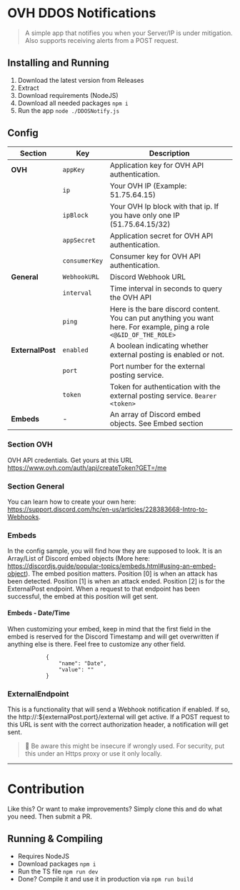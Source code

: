 # OVH DDOS Notifications

> A simple app that notifies you when your Server/IP is under mitigation. Also supports receiving alerts from a POST request.

## Installing and Running

1. Download the latest version from Releases
2. Extract
3. Download requirements (NodeJS)
4. Download all needed packages `npm i`
5. Run the app `node ./DDOSNotify.js`

## Config
| Section            | Key               | Description                                                                                                      |
|--------------------|-------------------|------------------------------------------------------------------------------------------------------------------|
| **OVH**            | `appKey`          | Application key for OVH API authentication.                                                                      |
|                    | `ip`              | Your OVH IP (Example: 51.75.64.15)
|                    | `ipBlock`         | Your OVH Ip block with that ip. If you have only one IP (51.75.64.15/32)
|                    | `appSecret`       | Application secret for OVH API authentication.                                                                   |
|                    | `consumerKey`     | Consumer key for OVH API authentication.                                                                         |
| **General**        | `WebhookURL`      | Discord Webhook URL                                                                                              |
|                    | `interval`        | Time interval in seconds to query the OVH API                                                                    |
|                    | `ping`            | Here is the bare discord content. You can put anything you want here. For example, ping a role `<@&ID_OF_THE_ROLE>` |
| **ExternalPost**   | `enabled`         | A boolean indicating whether external posting is enabled or not.                                                 |
|                    | `port`            | Port number for the external posting service.                                                                    |
|                    | `token`           | Token for authentication with the external posting service.     `Bearer <token>`                                 |
| **Embeds**         | -                 | An array of Discord embed objects.  See Embed section                                                            |

### Section OVH
OVH API credentials. Get yours at this URL https://www.ovh.com/auth/api/createToken?GET=/me

### Section General
You can learn how to create your own here: https://support.discord.com/hc/en-us/articles/228383668-Intro-to-Webhooks.

### Embeds
In the config sample, you will find how they are supposed to look. It is an Array/List of Discord embed objects (More here: https://discordjs.guide/popular-topics/embeds.html#using-an-embed-object).
The embed position matters. Position [0] is when an attack has been detected. Position [1] is when an attack ended. Position [2] is for the ExternalPost endpoint. When a request to that endpoint has been successful, the embed at this position will get sent.

#### Embeds - Date/Time
When customizing your embed, keep in mind that the first field in the embed is reserved for the Discord Timestamp and will get overwritten if anything else is there. Feel free to customize any other field.
```          "fields": [
            {
                "name": "Date",
                "value": ""
            }
```

### ExternalEndpoint
This is a functionality that will send a Webhook notification if enabled. If so, the http://<IP>:${externalPost.port}/external will get active. If a POST request to this URL is sent with the correct authorization header, a notification will get sent.

> 🚧 Be aware this might be insecure if wrongly used. For security, put this under an Https proxy or use it only locally.

--- 
# Contribution
Like this? Or want to make improvements? Simply clone this and do what you need. Then submit a PR.

## Running & Compiling
- Requires NodeJS 
- Download packages `npm i`
- Run the TS file `npm run dev`
- Done? Compile it and use it in production via `npm run build`
